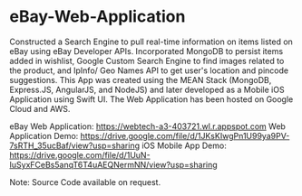 # eBay-Web-Application

Constructed a Search Engine to pull real-time information on items listed on eBay using eBay Developer APIs. 
Incorporated MongoDB to persist items added in wishlist, Google Custom Search Engine to find images related to the product, and IpInfo/ Geo Names API to get user's location and pincode suggestions.
This App was created using the MEAN Stack (MongoDB, Express.JS, AngularJS, and NodeJS) and later developed as a Mobile iOS Application using Swift UI.
The Web Application has been hosted on Google Cloud and AWS.

eBay Web Application: https://webtech-a3-403721.wl.r.appspot.com
Web Application Demo: https://drive.google.com/file/d/1JKsKIwgPn1U99ya9PV-7sRTH_35ucBaf/view?usp=sharing
iOS Mobile App Demo: https://drive.google.com/file/d/1UuN-IuSyxFCeBs5anqT6T4uAEQNermNN/view?usp=sharing

Note: Source Code available on request.



